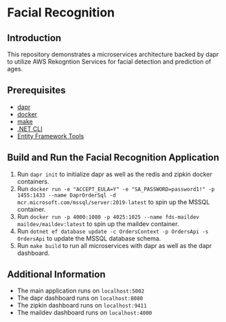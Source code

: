 # Facial Recognition

## Introduction

This repository demonstrates a microservices architecture backed by dapr to utilize 
AWS Rekogntion Services for facial detection and prediction of ages.

## Prerequisites

- [dapr](https://docs.dapr.io/getting-started/install-dapr-cli/)
- [docker](https://docs.docker.com/get-docker/)
- [make](https://gnuwin32.sourceforge.net/packages/make.htm)
- [.NET CLI](https://learn.microsoft.com/en-us/dotnet/core/tools/)
- [Entity Framework Tools](https://learn.microsoft.com/en-us/ef/core/cli/dotnet)

## Build and Run the Facial Recognition Application

1. Run `dapr init` to initialize dapr as well as the redis and zipkin docker containers.
2. Run `docker run -e "ACCEPT_EULA=Y" -e "SA_PASSWORD=password1!" -p 1455:1433 --name DaprOrderSql -d mcr.microsoft.com/mssql/server:2019-latest` to spin up the MSSQL container.
3. Run `docker run -p 4000:1080 -p 4025:1025 --name fds-maildev maildev/maildev:latest` to spin up the maildev container.
4. Run `dotnet ef database update -c OrdersContext -p OrdersApi -s OrdersApi` to update the MSSQL database schema.
5. Run `make build` to run all microservices with dapr as well as the dapr dashboard.

## Additional Information

- The main application runs on `localhost:5002`
- The dapr dashboard runs on `localhost:8080`
- The zipkin dashboard runs on `localhost:9411`
- The maildev dashboard runs on `localhost:4000`